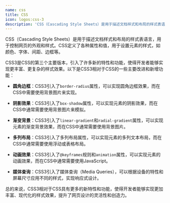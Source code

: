 ```yaml
---
name: css
title: CSS
icon: logos:css-3
description: 'CSS（Cascading Style Sheets）是用于描述文档样式和布局的样式表语言，用于控制网页的外观和样式。CSS定义了各种属性和值，用于设置元素的样式，如颜色、字体、间距、边框等'
---
```


CSS（Cascading Style Sheets）是用于描述文档样式和布局的样式表语言，用于控制网页的外观和样式。CSS定义了各种属性和值，用于设置元素的样式，如颜色、字体、间距、边框等。

CSS3是CSS的第三个主要版本，引入了许多新的特性和功能，使得开发者能够实现更丰富、更复杂的样式效果。以下是CSS3相对于CSS的一些主要改进和新增功能：

- **圆角边框**：CSS3引入了`border-radius`属性，可以实现圆角边框效果，而在CSS中需要使用背景图片来实现。

- **阴影效果**：CSS3引入了`box-shadow`属性，可以实现元素的阴影效果，而在CSS中通常需要使用背景图片来模拟。

- **渐变背景**：CSS3引入了`linear-gradient`和`radial-gradient`属性，可以实现元素的渐变背景效果，而在CSS中通常需要使用背景图片。

- **多列布局**：CSS3引入了多列布局属性，可以实现元素的多列文本布局，而在CSS中通常需要使用浮动或表格布局。

- **动画效果**：CSS3引入了`@keyframes`规则和`animation`属性，可以实现元素的动画效果，而在CSS中通常需要使用JavaScript。

- **媒体查询**：CSS3引入了媒体查询（Media Queries），可以根据设备的特性和屏幕尺寸应用不同的样式，实现响应式设计。

总的来说，CSS3相对于CSS具有更多的新特性和功能，使得开发者能够实现更加丰富、现代化的样式效果，提升了网页设计的灵活性和创造力。